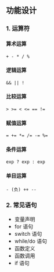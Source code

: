 ## 功能设计

### 1. 运算符

#### 算术运算
```
+ - * / %
```

#### 逻辑运算
```
&& || !
```

#### 比较运算
```
> >= < <= == !=
```

#### 赋值运算
```
= += *= /= -= %=
```

#### 条件运算
```
exp ? exp : exp
```

#### 单目运算
```
- (负) ++ --
```

### 2. 常见语句

- 变量声明
- for 语句
- switch 语句
- while/do 语句
- 函数定义
- 函数调用
- if 语句